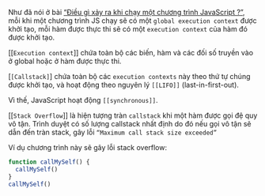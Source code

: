Như đã nói ở bài [“Điều gì xảy ra khi chạy một chương trình JavaScript ?”](https://beautyoncode.com/dieu-gi-xay-ra-khi-chay-mot-chuong-trinh-javascript/), mỗi khi một chương trình JS chạy sẽ có một `global execution context` được khởi tạo, mỗi hàm được thực thi sẽ có một `execution context` của hàm đó được khởi tạo.

[[`Execution context`]] chứa toàn bộ các biến, hàm và các đối số truyền vào ở global hoặc ở hàm được thực thi.

[`[Callstack]`] chứa toàn bộ các `execution contexts` này theo thứ tự chúng được khởi tạo, và hoạt động theo nguyên lý `[[LIFO]]` (last-in-first-out).

Vì thế, JavaScript hoạt động `[[synchronous]]`.

[[`Stack Overflow`]] là hiện tượng tràn `callstack` khi một hàm được gọi đệ quy vô tận. Trình duyệt có số lượng callstack nhất định do đó nếu gọi vô tận sẽ dẫn đến tràn stack, gây lỗi `“Maximum call stack size exceeded”`

Ví dụ chương trình này sẽ gây lỗi stack overflow:

```jsx
function callMySelf() {
  callMySelf()
}
callMySelf()
```